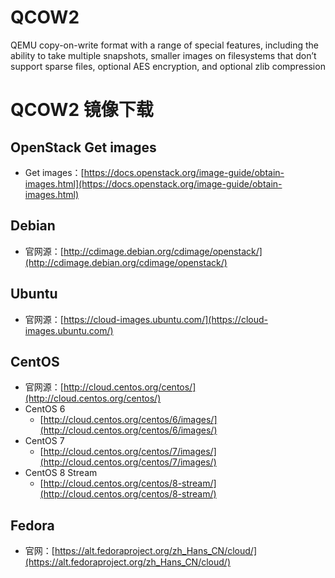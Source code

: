 # QCOW2

QEMU copy-on-write format with a range of special features, including the ability to take multiple snapshots, smaller images on filesystems that don’t support sparse files, optional AES encryption, and optional zlib compression


# QCOW2 镜像下载

## OpenStack Get images
- Get images：[https://docs.openstack.org/image-guide/obtain-images.html](https://docs.openstack.org/image-guide/obtain-images.html)

## Debian
- 官网源：[http://cdimage.debian.org/cdimage/openstack/](http://cdimage.debian.org/cdimage/openstack/)

## Ubuntu
- 官网源：[https://cloud-images.ubuntu.com/](https://cloud-images.ubuntu.com/)

## CentOS
- 官网源：[http://cloud.centos.org/centos/](http://cloud.centos.org/centos/)
- CentOS 6
    - [http://cloud.centos.org/centos/6/images/](http://cloud.centos.org/centos/6/images/)
- CentOS 7
    - [http://cloud.centos.org/centos/7/images/](http://cloud.centos.org/centos/7/images/)
- CentOS 8 Stream
    - [http://cloud.centos.org/centos/8-stream/](http://cloud.centos.org/centos/8-stream/) 

## Fedora
- 官网：[https://alt.fedoraproject.org/zh_Hans_CN/cloud/](https://alt.fedoraproject.org/zh_Hans_CN/cloud/)